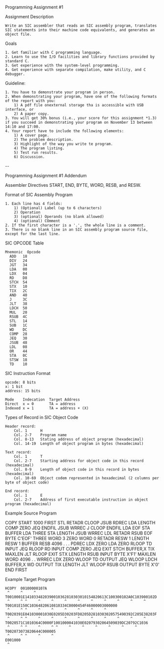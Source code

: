 Programming Assignment #1

Assignment Description

	Write an SIC assembler that reads an SIC assembly program, translates SIC statements into their machine code equivalents, and generates an object file. 
  
Goals

	1. Get familiar with C programming language. 
	2. Learn to use the I/O facilities and library functions provided by standard C. 
	3. Get experience with the system-level programming. 
	4. Get experience with separate compilation, make utility, and C debugger. 
  
Guideline: 

	1. You have to demonstrate your program in person. 
	2. When demonstrating your program, have one of the following formats of the report with you: 
		1) A pdf file onexternal storage tha is accessible with USB interface, or
		2) A paper copy. 
	3. You will get 30% bonus (i.e., your score for this assignment *1.3) if you succeed in demonstrating your program on November 13 between 14:10 and 17:00. 
	4. Your report have to include the following elements: 
		1) A cover page. 
		2) The problem description. 
		3) Highlight of the way you write te program. 
		4) The program listing. 
		5) Test run results. 
		6) Discussion. 
    
--

Programming Assignment #1 Addendum

Assembler Directives
	START, END, BYTE, WORD, RESB, and RESW. 
    
Format of SIC Assembly Program

	1. Each line has 4 fields: 
		1) (Optional) Label (up to 6 characters) 
		2) Operation
		3) (optional) Operands (no blank allowed) 
		4) (optional) COmment
	2. If the first character is a '.', the whole line is a comment. 
	3. There is no blank line in an SIC assembly program source file, except for the last line. 


SIC OPCODE Table

	Mnemonic  Opcode
	  ADD   18
	  DIV   24
	  JGT   34
	  LDA   00
	  LDX   04
	  RD    D8
	  STCH  54
	  STX   10
	  TIX   2C
	  AND   40
	  J     3C
	  JLT   38
	  LDCH  50
	  MUL   20
	  RSUB  4C
	  STL   14
	  SUB   1C
	  WD    DC
	  COMP  28
	  JEQ   30
	  JSUB  48
	  LDL   08
	  OR    44
	  STA   0C
	  STSW  18
	  TD    10

SIC Instruction Format

	opcode: 8 bits
	x: 1 bit
	address: 15 bits
	    
	Mode    Indecation  Target Address
	Direct  x = 0       TA = address
	Indexed x = 1       TA = address + (X)
  
Types of Record in SIC Object Code

	Header record: 
		Col. 1      H
		Col. 2-7    Program name
		Col. 8-13   Stating address of object program (hexadecimal)
		Col. 14-19  Length of object program in bytes (hexadecimal) 
	    
	Text record: 
		Col. 1      T
		Col. 2-7    Starting address for object code in this record (hexadecimal) 
		Col. 8-9    Length of object code in this record in bytes (hexadecimal) 
		Col. 10-69  Object codem represented in hexadecimal (2 columns per byte of object code) 
	    
	End record: 
		Col. 1      E
		Col. 2-7    Address of first executable instruction in object program (hexadecimal) 

Example Source Program

  COPY    START   1000
  FIRST   STL     RETADR
  CLOOP   JSUB    RDREC
          LDA     LENGTH
          COMP    ZERO
          JEQ     ENDFIL
          JSUB    WRREC
          J       CLOOP
  ENDFIL  LDA     EOF
          STA     BUFFER
          LDA     THREE
          STA     LENGTH
          JSUB    WRREC
          LDL     RETADR
          RSUB
  EOF     BYTE    C'EOF'
  THREE   WORD    3
  ZERO    WORD    0
  RETADR  RESW    1
  LENGTH  RESW    1
  BUFFER  RESB    4096
  .
  .
  .
  PDREC   LDX     ZERO
          LDA     ZERO
  RLOOP   TD      INPUT
          JEQ     RLOOP
          RD      INPUT
          COMP    ZERO
          JEQ     EXIT
          STCH    BUFFER,X
          TIX     MAXLEN
          JLT     RLOOP
  EXIT    STX     LENGTH
          RSUB
  INPUT   BYTE    X'F1'
  MAXLEN  WORD    4096
  .
  .
  WRREC   LDX     ZERO
  WLOOP   TD      OUTPUT
          JEQ     WLOOP
          LDCH    BUFFER,X
          WD      OUTPUT
          TIX     LENGTH
          JLT     WLOOP
          RSUB
  OUTPUT  BYTE    X'0'
          END     FIRST
  
Example Target Program

	HCOPY  00100000107A
	 ^     ^     ^
	T0010001E1410334820390010362810303010154820613C100300102A0C103900102D
	 ^     ^ ^     ^     ^     ^     ^     ^     ^     ^     ^     ^
	T00101E150C10364820610810334C0000454F46000003000000
	 ^     ^ ^     ^     ^     ^     ^     ^     ^
	T0020391E041030001030E0205D30203FD8205D2810303020575490392C205E38203F
	 ^     ^ ^     ^     ^     ^     ^     ^     ^     ^     ^     ^
	T0020571C1010364C0000F1001000041030E02079302064509039DC20792C1036
	 ^     ^ ^     ^     ^ ^     ^     ^     ^     ^     ^     ^    
	T002073073820644C000005
	 ^     ^ ^     ^     ^
	E001000
	 ^
